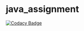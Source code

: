 # java_assignment

[![Codacy Badge](https://api.codacy.com/project/badge/Grade/77148bb965924b63bc0ec5d6ec0f62b2)](https://app.codacy.com/gh/99002785/java_assignment?utm_source=github.com&utm_medium=referral&utm_content=99002785/java_assignment&utm_campaign=Badge_Grade)